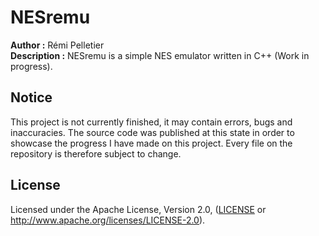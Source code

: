 # NESremu
**Author :** Rémi Pelletier  
**Description :** NESremu is a simple NES emulator written in C++ (Work in progress).   

##  Notice  
This project is not currently finished, it may contain errors, bugs and inaccuracies. The source code was published at this state in order to showcase the progress I have made on this project. Every file on the repository is therefore subject to change.
  
## License  
Licensed under the Apache License, Version 2.0, ([LICENSE](LICENSE.txt) or http://www.apache.org/licenses/LICENSE-2.0).

